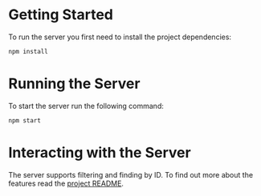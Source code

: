 # Getting Started
To run the server you first need to install the project dependencies:

```sh
npm install
```


# Running the Server
To start the server run the following command:
```sh
npm start
```

# Interacting with the Server
The server supports filtering and finding by ID. To find out more about the features read the [project README](https://github.com/typicode/json-server/blob/master/README.md#filter).
